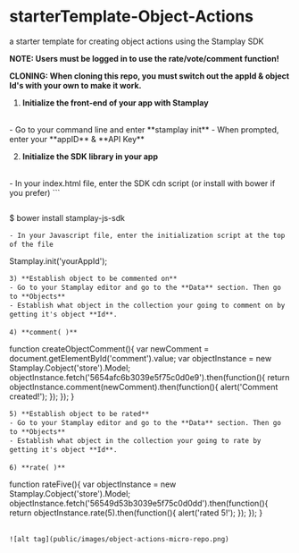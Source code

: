 # starterTemplate-Object-Actions
a starter template for creating object actions using the Stamplay SDK

**NOTE: Users must be logged in to use the rate/vote/comment function!**

**CLONING: When cloning this repo, you must switch out the appId & object Id's with your own to make it work.**

 1) **Initialize the front-end of your app with Stamplay**
 <br>
- Go to your command line and enter **stamplay init**
- When prompted, enter your **appID** & **API Key**

2) **Initialize the SDK library in your app**
<br>
- In your index.html file, enter the SDK cdn script (or install with bower if you prefer)
```
<script src="//drrjhlchpvi7e.cloudfront.net/libs/stamplay-js-sdk/1.3.1/stamplay.min.js"></script>

```
```
$ bower install stamplay-js-sdk
```
- In your Javascript file, enter the initialization script at the top of the file
```
Stamplay.init('yourAppId');
```
3) **Establish object to be commented on**
- Go to your Stamplay editor and go to the **Data** section. Then go to **Objects**
- Establish what object in the collection your going to comment on by getting it's object **Id**.

4) **comment( )**
```
function createObjectComment(){
	var newComment = document.getElementById('comment').value;
	var objectInstance = new Stamplay.Cobject('store').Model;
	objectInstance.fetch('5654afc6b3039e5f75c0d0e9').then(function(){
    	return objectInstance.comment(newComment).then(function(){
    		alert('Comment created!');
    	});
    });
}
```
5) **Establish object to be rated**
- Go to your Stamplay editor and go to the **Data** section. Then go to **Objects**
- Establish what object in the collection your going to rate by getting it's object **Id**.

6) **rate( )**
```
function rateFive(){
	var objectInstance = new Stamplay.Cobject('store').Model;
	objectInstance.fetch('56549d53b3039e5f75c0d0dd').then(function(){
    	return objectInstance.rate(5).then(function(){
    		alert('rated 5!');
    	});
    });
}
```

![alt tag](public/images/object-actions-micro-repo.png)
